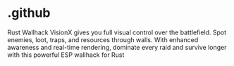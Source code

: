 # .github
Rust Wallhack VisionX gives you full visual control over the battlefield. Spot enemies, loot, traps, and resources through walls. With enhanced awareness and real-time rendering, dominate every raid and survive longer with this powerful ESP wallhack for Rust
